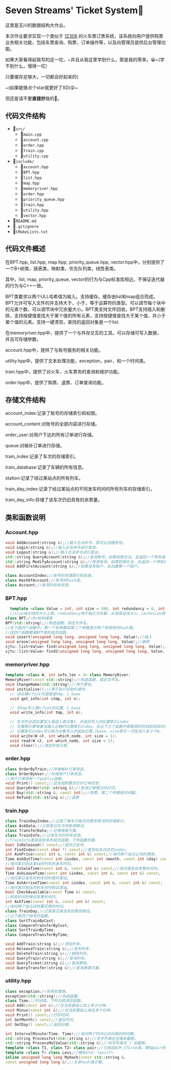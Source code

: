 # Seven Streams' Ticket System🚋
这里是玉川的数据结构大作业。

本次作业要求实现一个类似于 [12306](https://www.12306.cn/) 的火车票订票系统，该系统向用户提供购票业务相关功能，包括车票查询、购票、订单操作等，以及向管理员提供后台管理功能。

如果大家看得起我写的这一坨，~并且从我这里学到什么，那是我的荣幸。😀~(学不到什么，慢得一坨）

只要缓存足够大，一切都会好起来的(

~(如果能够点个star就更好了XD)😝~

但还是请不要**直接抄**我的🐴。
## 代码文件结构
- 📁`src/`
  - 📄`main.cpp`
  - 📄`account.cpp`
  - 📄`order.cpp`
  - 📄`train.cpp`
  - 📄`utility.cpp`
- 📁`include/`
  - 📄`account.hpp`
  - 📄`BPT.hpp`
  - 📄`list.hpp`
  - 📄`map.hpp`
  - 📄`memoryriver.hpp`
  - 📄`order.hpp`
  - 📄`priority_queue.hpp`
  - 📄`train.hpp`
  - 📄`utility.hpp`
  - 📄`vector.hpp`
- 📄`README.md`
- 📄`.gitignore`
- 📄`CMakeLists.txt`

## 代码文件概述

在BPT.hpp, list.hpp, map.hpp, priority_queue.hpp, vector.hpp中，分别提供了一个B+树类，链表类，映射类，优先队列类，线性表类。

其中，list, map, priority_queue, vector的行为与Cpp标准库相近。不保证迭代器的行为与C++一致。

BPT类要求以两个ULL哈希值为输入。支持缓存。缓存由list和map组合而成。BPT允许可写入文件的并支持大于，小于，等于运算符的类型。可以调节每个块中的元素个数，可以调节块中冗余量大小。BPT类支持文件回收。BPT支持插入和删除，支持按键值查找大于某个值的所有元素，支持按键值查找大于某个值，并小于某个值的元素。支持一键清空。查找的返回对象是一个list.

在memoryriver.hpp中，提供了一个与外存交互的工具。可以存储可写入数据，并且可存储参数。

account.hpp中，提供了与账号服务的相关功能。

utility.hpp中，提供了文本处理功能，exception，pair，和一个时间类。

train.hpp中，提供了对火车、火车票务的查询和维护功能。

order.hpp中，提供了购票、退票、订单查询功能。

## 存储文件结构

account_index:记录了账号的存储索引和权限。

account_content:对账号的全部内容进行存储。

order_user:对用户下达的所有订单进行存储。

queue:对候补订单进行存储。

train_index:记录了车次的存储索引。

train_database:记录了车辆的所有信息。

station:记录了经过某站点的所有列车。

train_day_index:记录了经过某站点的不同发车时间的所有列车的存储索引。

train_day_info:存储了该车次仍旧具有的余票量。

## 类和函数说明

### Account.hpp

```cpp
void AddAccount(string &);//输入合法命令，即可以创建账号。
void Login(string &);//输入合法命令进行登录。
void Logout(string &);//输入合法命令进行登出。
std::string QueryAccount(string &);//查询账号。如果权限合法，会返回一个带有查询对象的字符串。
std::string ModifyAccount(string &);//修改账号。如果权限合法，会返回一个带有修改对象的字符串。
void AddFirstAccount(string &);//如果没有账户，会创建第一个账户。

class AccountIndex;//账号的存储索引和权限。
class HashOfAccount;//账号的hash值。
class Account;//账号的所有信息。
```

### BPT.hpp

```cpp
  template <class Value = int, int size = 168, int redundancy = 6, int cachesize = 400>
  //size指示块的大小上限。redundancy用于指示冗余量，从而保证块大小。cachesize用于指定缓存上限。
class BPT;//B+树存储类
BPT(std::string);//构造函数，指定文件名。
//在下面四个函数中，第一个和参数和第二个参数表示两个有顺序的hash值。
//这四个函数都是BPT类的成员函数。
void insert(unsigned long long, unsigned long long, Value);//插入
void erase(unsigned long long, unsigned long long, Value);//删除
sjtu::list<Value> find(unsigned long long, unsigned long long, Value);//查找哈希值相同，并且不小于该Value的所有元素。小的元素在链表头。
sjtu::list<Value> find2(unsigned long long, unsigned long long, Value, Value);//查找哈希值相同，不小于第一个Value，并且小于第二个Value的元素。小的元素在链表头。
```

### memoryriver.hpp

```cpp
template <class W, int info_len = 3> class MemoryRiver;
MemoryRiver(const std::string);//构造函数，指定文件名。
void ChangeName(std::string);//用于更名。
void initialise();//用于执行初始化操作。
  // 读出第n个int的值赋给tmp，1_base
  void get_info(int &tmp, int n);

  // 将tmp写入第n个int的位置，1_base
  void write_info(int tmp, int n);

  // 在文件合适位置写入或读入类对象t，并返回写入的位置索引index
  // 位置索引意味着当输入正确的位置索引index，在以下三个函数中都能顺利的找到目标对象进行操作
  // 位置索引index可以取为对象写入的起始位置,1base，size表示一次性读入多少个W。
  void write(W &t, int which_node, int size = 1);
  void read(W &t, int which_node, int size = 1);
  void clear();//清空所有元素。
```

### order.hpp

```cpp
class OrderByTrain;//存储候补订单信息。
class OrderByUser;//存储用户订单信息。
//用户订单具有一个public函数。
void Print() const;//这会按照要求打印订单信息。
void QueryOrder(std::string &);//查询订单情况并打印。
void Buy(std::string &, const int);//购票。第二个参数是时间戳。
void Refund(std::string &);//退票
```

### train.hpp

```cpp
class TrainDayIndex;//记录了每车次每天的票务情况的存储索引。
class AskData;//记录某日车次待查询情况。
class TransferData;//记录换乘方案。
class TrainInfo;//记录车次的所有信息。
//TrainInfo类具有较多的成员函数。下列函数均是。
bool IsReleased() const;//是否已发布。
int FindIndex(const char *) const;//查找站名对应的index。
int AskPrice(const int &, const int &) const;//询问两个站点之间的费用。
Time AskOutTime(const int &index, const int &month, const int &day) const;
//询问某日到达某站的列车的发车时间。
bool IsSaleTime(const int &, const int &) const;//询问是否在发售时间内。
Time AskLeaveTime(const int &index, const int &, const int &) const;
//询问某日发车的列车何时离开某站。
Time AskArriveTime(const int &index, const int &, const int &) const;
//询问某日到达的列车何时到达某站。
bool CheckAvailable(const Time &) const;
//检查时间时候在发售时间内。
int AskTime(const int &, const int &) const;
//询问两个站点间所要花费的时间。
class TrainDay;//记录某日某班车的票务情况。
//以下是四个排序仿函数。
class SortTrainByCost;
class CompareTransferByCost;
class SortTrainByTime;
class CompareTransferByTime;

void AddTrain(string &);//添加列车。
void ReleaseTrain(string &);//发布列车。
void DeleteTrain(string &);//删除列车。
void QueryTrain(string &);//查询列车。
void QueryTicket(string &);//查询票务。
void QueryTransfer(string &);//查询换乘方案。
```

### utility.hpp
```cpp
class exception;//异常处理类。
exception(std::string);//构造函数。
class Time;//时间类。下列为其成员函数。
void Add(const int &);//在当前基础上加上多少分钟。
void Minus(const int &);//在当前基础上减去多少分钟。
void Print() const;//打印时间。
int GetMonth() const;//返回月份。
int GetDay() const;//返回日期。

int IntervalMinute(Time, Time);//询问两个时间之间间隔的时间数。
std::string ProcessTxt(std::string &);//将字符串在空格处截断。
std::string ProcessMalValue(std::string &);//将字符串在'|'处截断。
template <class T1, class T2> class pair;//引用自ACM_STLite库。模拟pair的行为。
template <class T> class Less;//模拟std::less<T>
inline unsigned long long MyHash(const std::string &,
const unsigned long long &);//文本hash值计算。
```

